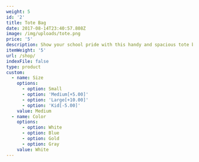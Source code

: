 ```yaml
---
weight: 5
id: '2'
title: Tote Bag
date: 2017-08-14T23:40:57.808Z
image: /img/uploads/tote.png
price: '5'
description: Show your school pride with this handy and spacious tote bag.
itemWeight: '5'
url: /shop/
indexFile: false
type: product
custom:
  - name: Size
    options:
      - option: Small
      - option: 'Medium[+5.00]'
      - option: 'Large[+10.00]'
      - option: 'Kid[-5.00]'
    value: Medium
  - name: Color
    options:
      - option: White
      - option: Blue
      - option: Gold
      - option: Gray
    value: White
---
```


